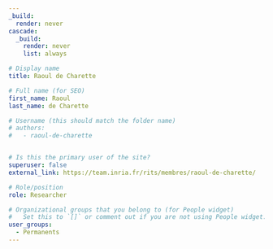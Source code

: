 ```yaml
---
_build:
  render: never
cascade:
  _build:
    render: never
    list: always

# Display name
title: Raoul de Charette

# Full name (for SEO)
first_name: Raoul
last_name: de Charette

# Username (this should match the folder name)
# authors:
#   - raoul-de-charette


# Is this the primary user of the site?
superuser: false
external_link: https://team.inria.fr/rits/membres/raoul-de-charette/

# Role/position
role: Researcher

# Organizational groups that you belong to (for People widget)
#   Set this to `[]` or comment out if you are not using People widget.
user_groups:
  - Permanents
---
```

